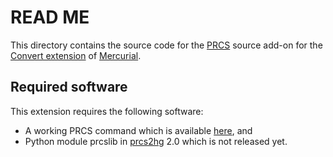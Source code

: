 # READ ME

This directory contains the source code for the
[PRCS](http://prcs.sourceforge.net/) source add-on for the [Convert
extension](http://mercurial.selenic.com/wiki/ConvertExtension) of
[Mercurial](http://mercurial.selenic.com/).

## Required software

This extension requires the following software:

-   A working PRCS command which is available
    [here](https://bitbucket.org/kazssym/prcs), and
-   Python module prcslib in
    [prcs2hg](https://bitbucket.org/kazssym/prcs2hg) 2.0 which is not
    released yet.
